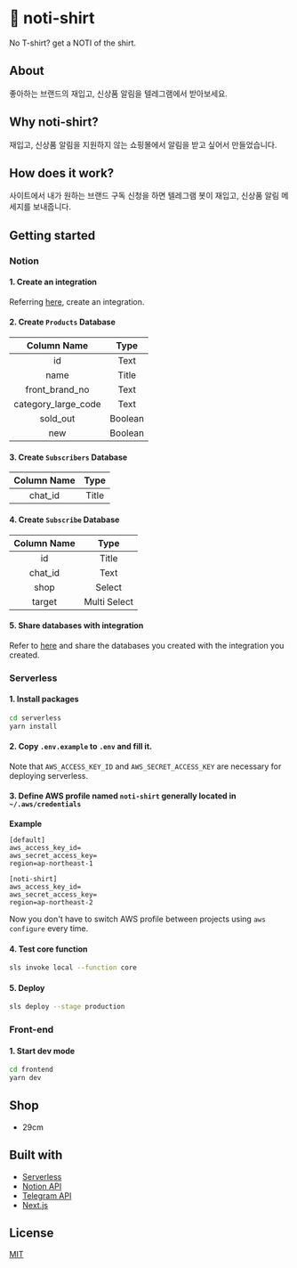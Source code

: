 # 👕 noti-shirt
No T-shirt? get a NOTI of the shirt.

## About
좋아하는 브랜드의 재입고, 신상품 알림을 텔레그램에서 받아보세요.

## Why noti-shirt?
재입고, 신상품 알림을 지원하지 않는 쇼핑몰에서 알림을 받고 싶어서 만들었습니다.

## How does it work?
사이트에서 내가 원하는 브랜드 구독 신청을 하면 텔레그램 봇이 재입고, 신상품 알림 메세지를 보내줍니다.

## Getting started
### Notion
#### 1. Create an integration

Referring [here](https://developers.notion.com/docs/getting-started#step-1-create-an-integration), create an integration.

#### 2. Create `Products` Database

| Column Name         | Type    |
|:-------------------:|:-------:|
| id                  | Text    |
| name                | Title   |
| front_brand_no      | Text    |
| category_large_code | Text    |
| sold_out            | Boolean |
| new                 | Boolean |

#### 3. Create `Subscribers` Database

| Column Name | Type  |
|:-----------:|:-----:|
| chat_id     | Title |

#### 4. Create `Subscribe` Database

| Column Name   | Type         |
|:-------------:|:------------:|
| id            | Title        |
| chat_id       | Text         |
| shop          | Select       |
| target        | Multi Select |

#### 5. Share databases with integration

Refer to [here](https://developers.notion.com/docs/getting-started#step-2-share-a-database-with-your-integration) and share the databases you created with the integration you created.

### Serverless
#### 1. Install packages
```sh
cd serverless
yarn install
```

#### 2. Copy `.env.example` to `.env` and fill it.

Note that `AWS_ACCESS_KEY_ID` and `AWS_SECRET_ACCESS_KEY` are necessary for
deploying serverless.

#### 3. Define AWS profile named `noti-shirt` generally located in `~/.aws/credentials`

**Example**
```
[default]
aws_access_key_id=
aws_secret_access_key=
region=ap-northeast-1

[noti-shirt]
aws_access_key_id=
aws_secret_access_key=
region=ap-northeast-2
```

Now you don't have to switch AWS profile between projects using `aws configure` every time.

#### 4. Test core function
```sh
sls invoke local --function core
```

#### 5. Deploy
```sh
sls deploy --stage production
```

### Front-end
#### 1. Start dev mode
```sh
cd frontend
yarn dev
```

## Shop
- 29cm

## Built with
- [Serverless](https://www.serverless.com/)
- [Notion API](https://developers.notion.com/)
- [Telegram API](https://core.telegram.org/)
- [Next.js](https://nextjs.org/)

## License
[MIT](https://github.com/iicdii/noti-shirt/blob/main/LICENSE)
